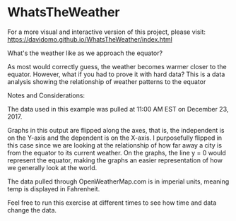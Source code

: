 # WhatsTheWeather
For a more visual and interactive version of this project, please visit: https://davidomo.github.io/WhatsTheWeather/index.html

What's the weather like as we approach the equator? 

As most would correctly guess, the weather becomes warmer closer to the equator. However, what if you had to prove it with hard data?
This is a data analysis showing the relationship of weather patterns to the equator

Notes and Considerations:

The data used in this example was pulled at 11:00 AM EST on December 23, 2017.

Graphs in this output are flipped along the axes, that is, the independent is on the Y-axis and the dependent is on the X-axis. I purposefully flipped in this case since we are looking at the relationship of how far away a city is from the equator to its current weather. On the graphs, the line y = 0 would represent the equator, making the graphs an easier representation of how we generally look at the world.

The data pulled through OpenWeatherMap.com is in imperial units, meaning temp is displayed in Fahrenheit.

Feel free to run this exercise at different times to see how time and data change the data.
